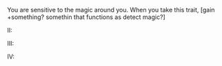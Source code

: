 You are sensitive to the magic around you. When you take this trait, [gain +something? somethin that functions as detect magic?]

II:

III:

IV:
